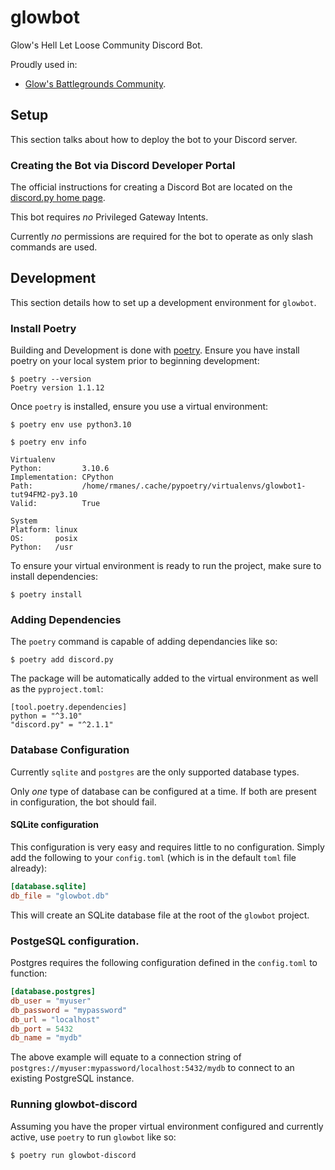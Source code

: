 # glowbot
Glow's Hell Let Loose Community Discord Bot.

Proudly used in:
- [Glow's Battlegrounds Community](https://discord.gg/glows).

## Setup
This section talks about how to deploy the bot to your Discord server.

### Creating the Bot via Discord Developer Portal
The official instructions for creating a Discord Bot are located on the [discord.py home page](https://discordpy.readthedocs.io/en/stable/discord.html).

This bot requires *no* Privileged Gateway Intents.

Currently *no* permissions are required for the bot to operate as only slash commands are used.

## Development
This section details how to set up a development environment for `glowbot`.

### Install Poetry
Building and Development is done with [poetry](https://python-poetry.org/docs/).  Ensure you have install poetry on your local system prior to beginning development:
```shell
$ poetry --version
Poetry version 1.1.12
```

Once `poetry` is installed, ensure you use a virtual environment:
```shell
$ poetry env use python3.10

$ poetry env info

Virtualenv
Python:         3.10.6
Implementation: CPython
Path:           /home/rmanes/.cache/pypoetry/virtualenvs/glowbot1-tut94FM2-py3.10
Valid:          True

System
Platform: linux
OS:       posix
Python:   /usr
```

To ensure your virtual environment is ready to run the project, make sure to install dependencies:
```shell
$ poetry install
```

### Adding Dependencies
The `poetry` command is capable of adding dependancies like so:
```shell
$ poetry add discord.py
```

The package will be automatically added to the virtual environment as well as the `pyproject.toml`:
```shell
[tool.poetry.dependencies]
python = "^3.10"
"discord.py" = "^2.1.1"
```

### Database Configuration
Currently `sqlite` and `postgres` are the only supported database types.

Only *one* type of database can be configured at a time.  If both are present in configuration, the bot should fail.

#### SQLite configuration
This configuration is very easy and requires little to no configuration.  Simply add the following to your `config.toml` (which is in the default `toml` file already):
```toml
[database.sqlite]
db_file = "glowbot.db"
```

This will create an SQLite database file at the root of the `glowbot` project.

### PostgeSQL configuration.
Postgres requires the following configuration defined in the `config.toml` to function:
```toml
[database.postgres]
db_user = "myuser"
db_password = "mypassword"
db_url = "localhost"
db_port = 5432
db_name = "mydb"
```

The above example will equate to a connection string of `postgres://myuser:mypassword/localhost:5432/mydb` to connect to an existing PostgreSQL instance.

### Running glowbot-discord
Assuming you have the proper virtual environment configured and currently active, use `poetry` to run `glowbot` like so:
```shell
$ poetry run glowbot-discord
```
